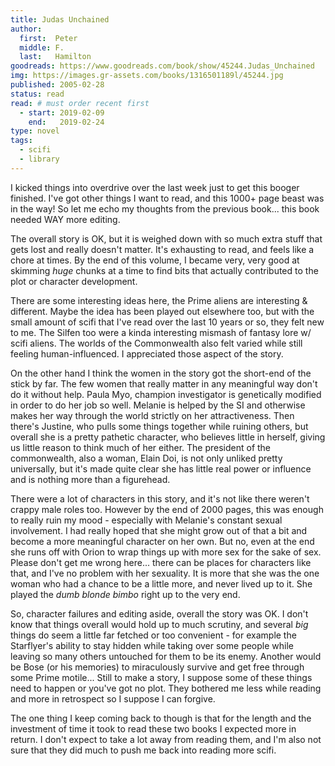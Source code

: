 ```yaml
---
title: Judas Unchained
author: 
  first:  Peter
  middle: F.
  last:   Hamilton
goodreads: https://www.goodreads.com/book/show/45244.Judas_Unchained
img: https://images.gr-assets.com/books/1316501189l/45244.jpg
published: 2005-02-28
status: read
read: # must order recent first
  - start: 2019-02-09
    end:   2019-02-24
type: novel
tags: 
  - scifi
  - library
---
```


I kicked things into overdrive over the last week just to get this booger finished. I've got other things I want to read, and this 1000+ page beast was in the way! So let me echo my thoughts from the previous book... this book needed WAY more editing.

The overall story is OK, but it is weighed down with so much extra stuff that gets lost and really doesn't matter. It's exhausting to read, and feels like a chore at times. By the end of this volume, I became very, very good at skimming *huge* chunks at a time to find bits that actually contributed to the plot or character development.

There are some interesting ideas here, the Prime aliens are interesting & different. Maybe the idea has been played out elsewhere too, but with the small amount of scifi that I've read over the last 10 years or so, they felt new to me. The Silfen too were a kinda interesting mismash of fantasy lore w/ scifi aliens. The worlds of the Commonwealth also felt varied while still feeling human-influenced. I appreciated those aspect of the story.

On the other hand I think the women in the story got the short-end of the stick by far. The few women that really matter in any meaningful way don't do it without help. Paula Myo, champion investigator is genetically modified in order to do her job so well. Melanie is helped by the SI and otherwise makes her way through the world strictly on her attractiveness. Then there's Justine, who pulls some things together while ruining others, but overall she is a pretty pathetic character, who believes little in herself, giving us little reason to think much of her either. The president of the commonwealth, also a woman, Elain Doi, is not only unliked pretty universally, but it's made quite clear she has little real power or influence and is nothing more than a figurehead.

There were a lot of characters in this story, and it's not like there weren't crappy male roles too. However by the end of 2000 pages, this was enough to really ruin my mood - especially with Melanie's constant sexual involvement. I had really hoped that she might grow out of that a bit and become a more meaningful character on her own. But no, even at the end she runs off with Orion to wrap things up with more sex for the sake of sex. Please don't get me wrong here... there can be places for characters like that, and I've no problem with her sexuality. It is more that she was the one woman who had a chance to be a little more, and never lived up to it. She played the *dumb blonde bimbo* right up to the very end.

So, character failures and editing aside, overall the story was OK. I don't know that things overall would hold up to much scrutiny, and several *big* things do seem a little far fetched or too convenient - for example the Starflyer's ability to stay hidden while taking over some people while leaving so many others untouched for them to be its enemy. Another would be Bose (or his memories) to miraculously survive and get free through some Prime motile... Still to make a story, I suppose some of these things need to happen or you've got no plot. They bothered me less while reading and more in retrospect so I suppose I can forgive. 

The one thing I keep coming back to though is that for the length and the investment of time it took to read these two books I expected more in return. I don't expect to take a lot away from reading them, and I'm also not sure that they did much to push me back into reading more scifi. 